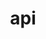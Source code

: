 ---
view: category
lang: zh-cn
order: 2      # Order of display in list categories
top: true     # Include category in navigation Top
title: api
description: api-应用程序编程接口
excerpt: api
slug: api
meta:
  - property: og:image
    content: /image-social-share.png
  - name: twitter:image
    content: /image-social-share.png
---